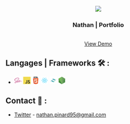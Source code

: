 
<p align="center"><img src="https://media.giphy.com/media/hvRJCLFzcasrR4ia7z/giphy.gif" width="55px"> </p>

<h3 align="center">Nathan | Portfolio</h3>

  <p align="center">
    </br>
    <a href="https://www.nathan-pinard.com/">View Demo</a>
  </p>
</div>


##  Langages | Frameworks 🛠️ :

* <code><img height="20" src="https://raw.githubusercontent.com/github/explore/80688e429a7d4ef2fca1e82350fe8e3517d3494d/topics/sass/sass.png"></code>
 <code><img height="20" src="https://raw.githubusercontent.com/github/explore/80688e429a7d4ef2fca1e82350fe8e3517d3494d/topics/javascript/javascript.png"></code>
 <code><img height="20" src="https://raw.githubusercontent.com/github/explore/80688e429a7d4ef2fca1e82350fe8e3517d3494d/topics/html/html.png"></code>
 <code><img height="20" src="https://raw.githubusercontent.com/github/explore/80688e429a7d4ef2fca1e82350fe8e3517d3494d/topics/react/react.png"></code>
 <code><img height="20" src="https://raw.githubusercontent.com/github/explore/80688e429a7d4ef2fca1e82350fe8e3517d3494d/topics/tailwind/tailwind.png"></code>
 <code><img height="20" src="https://raw.githubusercontent.com/github/explore/80688e429a7d4ef2fca1e82350fe8e3517d3494d/topics/nodejs/nodejs.png"></code>
 


##  Contact 📩 : 

- [Twitter](https://twitter.com/Kawwws_) - nathan.pinard95@gmail.com




